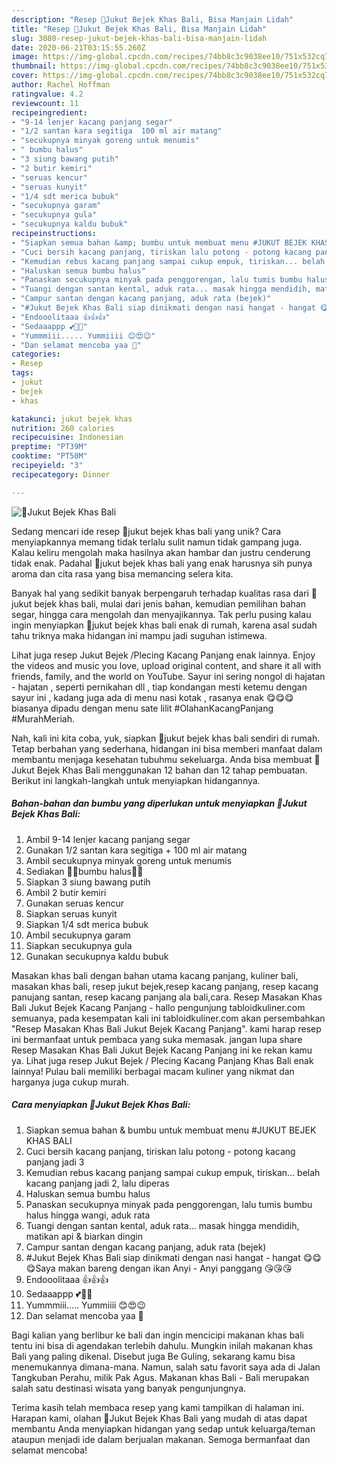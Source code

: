 ```yaml
---
description: "Resep 🍃Jukut Bejek Khas Bali, Bisa Manjain Lidah"
title: "Resep 🍃Jukut Bejek Khas Bali, Bisa Manjain Lidah"
slug: 3080-resep-jukut-bejek-khas-bali-bisa-manjain-lidah
date: 2020-06-21T03:15:55.260Z
image: https://img-global.cpcdn.com/recipes/74bb8c3c9038ee10/751x532cq70/🍃jukut-bejek-khas-bali-foto-resep-utama.jpg
thumbnail: https://img-global.cpcdn.com/recipes/74bb8c3c9038ee10/751x532cq70/🍃jukut-bejek-khas-bali-foto-resep-utama.jpg
cover: https://img-global.cpcdn.com/recipes/74bb8c3c9038ee10/751x532cq70/🍃jukut-bejek-khas-bali-foto-resep-utama.jpg
author: Rachel Hoffman
ratingvalue: 4.2
reviewcount: 11
recipeingredient:
- "9-14 lenjer kacang panjang segar"
- "1/2 santan kara segitiga  100 ml air matang"
- "secukupnya minyak goreng untuk menumis"
- " bumbu halus"
- "3 siung bawang putih"
- "2 butir kemiri"
- "seruas kencur"
- "seruas kunyit"
- "1/4 sdt merica bubuk"
- "secukupnya garam"
- "secukupnya gula"
- "secukupnya kaldu bubuk"
recipeinstructions:
- "Siapkan semua bahan &amp; bumbu untuk membuat menu #JUKUT BEJEK KHAS BALI"
- "Cuci bersih kacang panjang, tiriskan lalu potong - potong kacang panjang jadi 3"
- "Kemudian rebus kacang panjang sampai cukup empuk, tiriskan... belah kacang panjang jadi 2, lalu diperas"
- "Haluskan semua bumbu halus"
- "Panaskan secukupnya minyak pada penggorengan, lalu tumis bumbu halus hingga wangi, aduk rata"
- "Tuangi dengan santan kental, aduk rata... masak hingga mendidih, matikan api &amp; biarkan dingin"
- "Campur santan dengan kacang panjang, aduk rata (bejek)"
- "#Jukut Bejek Khas Bali siap dinikmati dengan nasi hangat - hangat 😋😋😋Saya makan bareng dengan ikan Anyi - Anyi panggang 😘😘😘"
- "Endooolitaaa 👍👍👍"
- "Sedaaappp 💕💖💞"
- "Yummmiii..... Yummiiii 😊😍😉"
- "Dan selamat mencoba yaa 🤗"
categories:
- Resep
tags:
- jukut
- bejek
- khas

katakunci: jukut bejek khas 
nutrition: 260 calories
recipecuisine: Indonesian
preptime: "PT39M"
cooktime: "PT50M"
recipeyield: "3"
recipecategory: Dinner

---
```



![🍃Jukut Bejek Khas Bali](https://img-global.cpcdn.com/recipes/74bb8c3c9038ee10/751x532cq70/🍃jukut-bejek-khas-bali-foto-resep-utama.jpg)

Sedang mencari ide resep 🍃jukut bejek khas bali yang unik? Cara menyiapkannya memang tidak terlalu sulit namun tidak gampang juga. Kalau keliru mengolah maka hasilnya akan hambar dan justru cenderung tidak enak. Padahal 🍃jukut bejek khas bali yang enak harusnya sih punya aroma dan cita rasa yang bisa memancing selera kita.

Banyak hal yang sedikit banyak berpengaruh terhadap kualitas rasa dari 🍃jukut bejek khas bali, mulai dari jenis bahan, kemudian pemilihan bahan segar, hingga cara mengolah dan menyajikannya. Tak perlu pusing kalau ingin menyiapkan 🍃jukut bejek khas bali enak di rumah, karena asal sudah tahu triknya maka hidangan ini mampu jadi suguhan istimewa.

Lihat juga resep Jukut Bejek /Plecing Kacang Panjang enak lainnya. Enjoy the videos and music you love, upload original content, and share it all with friends, family, and the world on YouTube. Sayur ini sering nongol di hajatan - hajatan , seperti pernikahan dll , tiap kondangan mesti ketemu dengan sayur ini , kadang juga ada di menu nasi kotak , rasanya enak 😋😋😋 biasanya dipadu dengan menu sate lilit #OlahanKacangPanjang #MurahMeriah.


Nah, kali ini kita coba, yuk, siapkan 🍃jukut bejek khas bali sendiri di rumah. Tetap berbahan yang sederhana, hidangan ini bisa memberi manfaat dalam membantu menjaga kesehatan tubuhmu sekeluarga. Anda bisa membuat 🍃Jukut Bejek Khas Bali menggunakan 12 bahan dan 12 tahap pembuatan. Berikut ini langkah-langkah untuk menyiapkan hidangannya.

<!--inarticleads1-->

##### Bahan-bahan dan bumbu yang diperlukan untuk menyiapkan 🍃Jukut Bejek Khas Bali:

1. Ambil 9-14 lenjer kacang panjang segar
1. Gunakan 1/2 santan kara segitiga + 100 ml air matang
1. Ambil secukupnya minyak goreng untuk menumis
1. Sediakan  🍃🍃bumbu halus🍃🍃
1. Siapkan 3 siung bawang putih
1. Ambil 2 butir kemiri
1. Gunakan seruas kencur
1. Siapkan seruas kunyit
1. Siapkan 1/4 sdt merica bubuk
1. Ambil secukupnya garam
1. Siapkan secukupnya gula
1. Gunakan secukupnya kaldu bubuk


Masakan khas bali dengan bahan utama kacang panjang, kuliner bali, masakan khas bali, resep jukut bejek,resep kacang panjang, resep kacang panujang santan, resep kacang panjang ala bali,cara. Resep Masakan Khas Bali Jukut Bejek Kacang Panjang - hallo pengunjung tabloidkuliner.com semuanya, pada kesempatan kali ini tabloidkuliner.com akan persembahkan &#34;Resep Masakan Khas Bali Jukut Bejek Kacang Panjang&#34;. kami harap resep ini bermanfaat untuk pembaca yang suka memasak. jangan lupa share Resep Masakan Khas Bali Jukut Bejek Kacang Panjang ini ke rekan kamu ya. Lihat juga resep Jukut Bejek / Plecing Kacang Panjang Khas Bali enak lainnya! Pulau bali memiliki berbagai macam kuliner yang nikmat dan harganya juga cukup murah. 

<!--inarticleads2-->

##### Cara menyiapkan 🍃Jukut Bejek Khas Bali:

1. Siapkan semua bahan &amp; bumbu untuk membuat menu #JUKUT BEJEK KHAS BALI
1. Cuci bersih kacang panjang, tiriskan lalu potong - potong kacang panjang jadi 3
1. Kemudian rebus kacang panjang sampai cukup empuk, tiriskan... belah kacang panjang jadi 2, lalu diperas
1. Haluskan semua bumbu halus
1. Panaskan secukupnya minyak pada penggorengan, lalu tumis bumbu halus hingga wangi, aduk rata
1. Tuangi dengan santan kental, aduk rata... masak hingga mendidih, matikan api &amp; biarkan dingin
1. Campur santan dengan kacang panjang, aduk rata (bejek)
1. #Jukut Bejek Khas Bali siap dinikmati dengan nasi hangat - hangat 😋😋😋Saya makan bareng dengan ikan Anyi - Anyi panggang 😘😘😘
1. Endooolitaaa 👍👍👍
1. Sedaaappp 💕💖💞
1. Yummmiii..... Yummiiii 😊😍😉
1. Dan selamat mencoba yaa 🤗


Bagi kalian yang berlibur ke bali dan ingin mencicipi makanan khas bali tentu ini bisa di agendakan terlebih dahulu. Mungkin inilah makanan khas Bali yang paling dikenal. Disebut juga Be Guling, sekarang kamu bisa menemukannya dimana-mana. Namun, salah satu favorit saya ada di Jalan Tangkuban Perahu, milik Pak Agus. Makanan khas Bali - Bali merupakan salah satu destinasi wisata yang banyak pengunjungnya. 

Terima kasih telah membaca resep yang kami tampilkan di halaman ini. Harapan kami, olahan 🍃Jukut Bejek Khas Bali yang mudah di atas dapat membantu Anda menyiapkan hidangan yang sedap untuk keluarga/teman ataupun menjadi ide dalam berjualan makanan. Semoga bermanfaat dan selamat mencoba!
